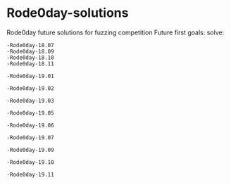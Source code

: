 # Rode0day-solutions
Rode0day future solutions for fuzzing competition
Future first goals:
  solve:
  
    -Rode0day-18.07
    -Rode0day-18.09
    -Rode0day-18.10
    -Rode0day-18.11
    
    -Rode0day-19.01
    
    -Rode0day-19.02
    
    -Rode0day-19.03
    
    -Rode0day-19.05
    
    -Rode0day-19.06
    
    -Rode0day-19.07
    
    -Rode0day-19.09
    
    -Rode0day-19.10
    
    -Rode0day-19.11
